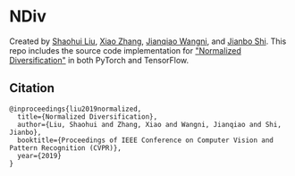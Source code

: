 # NDiv

Created by [Shaohui Liu](https://github.com/B1ueber2y), [Xiao Zhang](https://github.com/xiao7199), [Jianqiao Wangni](https://sites.google.com/view/jianqiaown/), and [Jianbo Shi](http://www.cis.upenn.edu/~jshi/). This repo includes the source code implementation for ["Normalized Diversification"](https://arxiv.org/abs/1904.03608) in both PyTorch and TensorFlow. 

## Citation
```
@inproceedings{liu2019normalized,
  title={Normalized Diversification},
  author={Liu, Shaohui and Zhang, Xiao and Wangni, Jianqiao and Shi, Jianbo},
  booktitle={Proceedings of IEEE Conference on Computer Vision and Pattern Recognition (CVPR)},
  year={2019}
}
```


